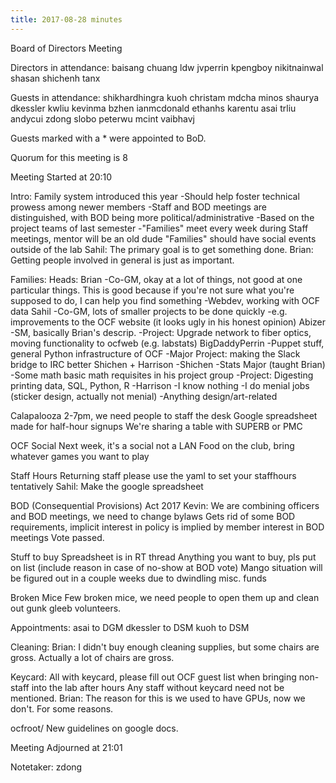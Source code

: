 ```yaml
---
title: 2017-08-28 minutes
---
```

Board of Directors Meeting

Directors in attendance:
baisang
chuang
ldw
jvperrin
kpengboy
nikitnainwal
shasan
shichenh
tanx

Guests in attendance:
shikhardhingra
kuoh
christam
mdcha
minos
shaurya
dkessler
kwliu
kevinma
bzhen
ianmcdonald
ethanhs
karentu
asai
trliu
andycui
zdong
slobo
peterwu
mcint
vaibhavj

Guests marked with a * were appointed to BoD.

Quorum for this meeting is 8

Meeting Started at 20:10

Intro:
    Family system introduced this year
	-Should help foster technical prowess among newer members
	-Staff and BOD meetings are distinguished, with BOD being more political/administrative
	-Based on the project teams of last semester
	-"Families" meet every week during Staff meetings, mentor will be an old dude
	    "Families" should have social events outside of the lab
	Sahil: The primary goal is to get something done.
	Brian: Getting people involved in general is just as important.

Families:
    Heads:
	Brian
	    -Co-GM, okay at a lot of things, not good at one particular things. This is good because if you're not sure what you're supposed to do, I can help you find something
	    -Webdev, working with OCF data
	Sahil
	    -Co-GM, lots of smaller projects to be done quickly
	    -e.g. improvements to the OCF website (it looks ugly in his honest opinion)
	Abizer
	    -SM, basically Brian's descrip.
	    -Project: Upgrade network to fiber optics, moving functionality to ocfweb (e.g. labstats)
	BigDaddyPerrin
	    -Puppet stuff, general Python infrastructure of OCF
	    -Major Project: making the Slack bridge to IRC better
	Shichen + Harrison
	    -Shichen 
		-Stats Major (taught Brian)
	        -Some math basic math requisites in his project group
	        -Project: Digesting printing data, SQL, Python, R
	    -Harrison
		-I know nothing
		-I do menial jobs (sticker design, actually not menial)
		-Anything design/art-related

Calapalooza
    2-7pm, we need people to staff the desk
    Google spreadsheet made for half-hour signups
    We're sharing a table with SUPERB or PMC
    
OCF Social
    Next week, it's a social not a LAN
    Food on the club, bring whatever games you want to play

Staff Hours
    Returning staff please use the yaml to set your staffhours tentatively
    Sahil: Make the google spreadsheet

BOD (Consequential Provisions) Act 2017
    Kevin: We are combining officers and BOD meetings, we need to change bylaws
    Gets rid of some BOD requirements, implicit interest in policy is implied by member interest in BOD meetings
    Vote passed.

Stuff to buy
    Spreadsheet is in RT thread
    Anything you want to buy, pls put on list (include reason in case of no-show at BOD vote)
    Mango situation will be figured out in a couple weeks due to dwindling misc. funds

Broken Mice
    Few broken mice, we need people to open them up and clean out gunk
    gleeb volunteers.

Appointments:
    asai to DGM
    dkessler to DSM
    kuoh to DSM

Cleaning:
    Brian: I didn't buy enough cleaning supplies, but some chairs are gross. Actually a lot of chairs are gross.
    
Keycard:
    All with keycard, please fill out OCF guest list when bringing non-staff into the lab after hours
    Any staff without keycard need not be mentioned. 
    Brian: The reason for this is we used to have GPUs, now we don't. For some reasons.
    
ocfroot/
    New guidelines on google docs.

Meeting Adjourned at 21:01

Notetaker: zdong

